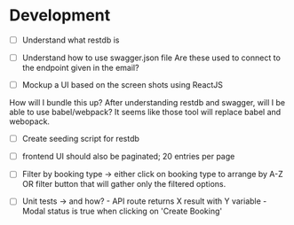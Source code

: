 # Development
- [ ] Understand what restdb is
- [ ] Understand how to use swagger.json file
Are these used to connect to the endpoint given in the email?

- [ ] Mockup a UI based on the screen shots using ReactJS

How will I bundle this up?
After understanding restdb and swagger, will I be able to use babel/webpack?
It seems like those tool will replace babel and webopack.

- [ ] Create seeding script for restdb
- [ ] frontend UI should also be paginated; 20 entries per page
- [ ] Filter by booking type -> either click on booking type to arrange by A-Z OR filter button that will gather only the filtered options.

- [ ] Unit tests -> and how?
      - API route returns X result with Y variable
      - Modal status is true when clicking on 'Create Booking'
